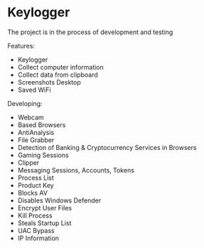 # Keylogger
The project is in the process of development and testing

Features:
+ Keylogger
+ Collect computer information
+ Collect data from clipboard
+ Screenshots Desktop 
+ Saved WiFi

Developing:
+ Webcam
+ Based Browsers
+ AntiAnalysis 
+ File Grabber
+ Detection of Banking & Cryptocurrency Services in Browsers
+ Gaming Sessions
+ Clipper
+ Messaging Sessions, Accounts, Tokens
+ Process List
+ Product Key
+ Blocks AV
+ Disables Windows Defender
+ Encrypt User Files
+ Kill Process
+ Steals Startup List
+ UAC Bypass
+ IP Information

